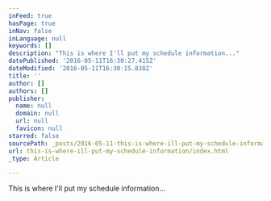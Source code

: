 ```yaml
---
inFeed: true
hasPage: true
inNav: false
inLanguage: null
keywords: []
description: "This is where I'll put my schedule information..."
datePublished: '2016-05-11T16:30:27.415Z'
dateModified: '2016-05-11T16:30:15.838Z'
title: ''
author: []
authors: []
publisher:
  name: null
  domain: null
  url: null
  favicon: null
starred: false
sourcePath: _posts/2016-05-11-this-is-where-ill-put-my-schedule-information.md
url: this-is-where-ill-put-my-schedule-information/index.html
_type: Article

---
```

This is where I'll put my schedule information...